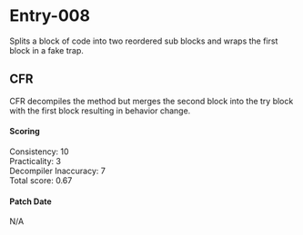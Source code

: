 # Entry-008
Splits a block of code into two reordered sub blocks and wraps the first block
in a fake trap.

## CFR
CFR decompiles the method but merges the second block into the try block
with the first block resulting in behavior change.

#### Scoring
Consistency: 10  
Practicality: 3  
Decompiler Inaccuracy: 7  
Total score: 0.67  

#### Patch Date
N/A